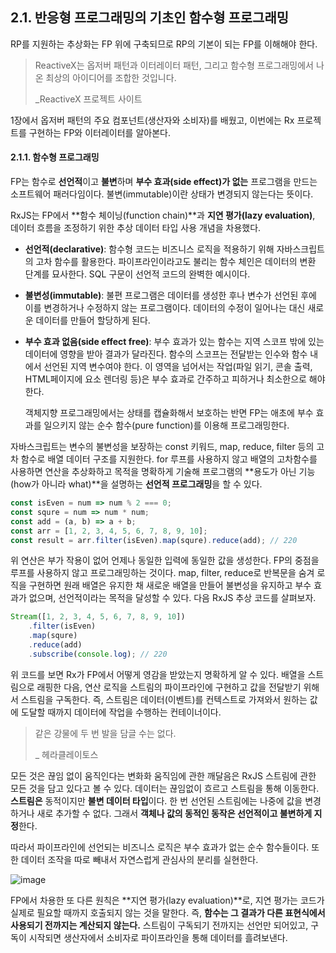 ## 2.1. 반응형 프로그래밍의 기초인 함수형 프로그래밍

RP를 지원하는 추상화는 FP 위에 구축되므로 RP의 기본이 되는 FP를 이해해야 한다.

> ReactiveX는 옵저버 패턴과 이터레이터 패턴, 그리고 함수형 프로그래밍에서 나온 최상의 아이디어를 조합한 것입니다.
>
> _ReactiveX 프로젝트 사이트

1장에서 옵저버 패턴의 주요 컴포넌트(생산자와 소비자)를 배웠고, 이번에는 Rx 프로젝트를 구현하는 FP와 이터레이터를 알아본다.

#### 2.1.1. 함수형 프로그래밍

FP는 함수로 **선언적**이고 **불변**하며 **부수 효과(side effect)가 없는** 프로그램을 만드는 소프트웨어 패러다임이다. 불변(immutable)이란 상태가 변경되지 않는다는 뜻이다.

RxJS는 FP에서 **함수 체이닝(function chain)**과 **지연 평가(lazy evaluation)**, 데이터 흐름을 조정하기 위한 추상 데이터 타입 사용 개념을 차용했다. 

- **선언적(declarative)**: 함수형 코드는 비즈니스 로직을 적용하기 위해 자바스크립트의 고차 함수를 활용한다. 파이프라인이라고도 불리는 함수 체인은 데이터의 변환 단계를 묘사한다. SQL 구문이 선언적 코드의 완벽한 예시이다.

- **불변성(immutable)**: 불편 프로그램은 데이터를 생성한 후나 변수가 선언된 후에 이를 변경하거나 수정하지 않는 프로그램이다. 데이터의 수정이 일어나는 대신 새로운 데이터를 만들어 할당하게 된다.

- **부수 효과 없음(side effect free)**: 부수 효과가 있는 함수는 지역 스코프 밖에 있는 데이터에 영향을 받아 결과가 달라진다. 함수의 스코프는 전달받는 인수와 함수 내에서 선언된 지역 변수여야 한다. 이 영역을 넘어서는 작업(파일 읽기, 콘솔 출력, HTML페이지에 요소 렌더링 등)은 부수 효과로 간주하고 피하거나 최소한으로 해야 한다.

  객체지향 프로그래밍에서는 상태를 캡슐화해서 보호하는 반면 FP는 애초에 부수 효과를 일으키지 않는 순수 함수(pure function)를 이용해 프로그래밍한다.

자바스크립트는 변수의 불변성을 보장하는 const 키워드,  map, reduce, filter 등의 고차 함수로 배열 데이터 구조를 지원한다. for 루프를 사용하지 않고 배열의 고차함수를 사용하면 연산을 추상화하고 목적을 명확하게 기술해 프로그램의 **용도가 아닌 기능(how가 아니라 what)**을 설명하는 **선언적 프로그래밍**을 할 수 있다.

```javascript
const isEven = num => num % 2 === 0;
const squre = num => num * num;
const add = (a, b) => a + b;
const arr = [1, 2, 3, 4, 5, 6, 7, 8, 9, 10];
const result = arr.filter(isEven).map(squre).reduce(add); // 220
```

위 연산은 부가 작용이 없어 언제나 동일한 입력에 동일한 값을 생성한다. FP의 중점을 루프를 사용하지 않고 프로그래밍하는 것이다. map, filter, reduce로 반복문을 숨겨 로직을 구현하면 원래 배열은 유지한 채 새로운 배열을 만들어 불변성을 유지하고 부수 효과가 없으며, 선언적이라는 목적을 달성할 수 있다. 다음 RxJS 추상 코드를 살펴보자.

```javascript
Stream([1, 2, 3, 4, 5, 6, 7, 8, 9, 10])
	.filter(isEven)
	.map(squre)
	.reduce(add)
	.subscribe(console.log); // 220
```

위 코드를 보면 Rx가 FP에서 어떻게 영감을 받았는지 명확하게 알 수 있다. 배열을 스트림으로 래핑한 다음, 연산 로직을 스트림의 파이프라인에 구현하고 값을 전달받기 위해서 스트림을 구독한다. 즉, 스트림은 데이터(이벤트)를 컨텍스트로 가져와서 원하는 값에 도달할 때까지 데이터에 작업을 수행하는 컨테이너이다. 

> 같은 강물에 두 번 발을 담글 수는 없다. 
>
> _ 헤라클레이토스

모든 것은 끊임 없이 움직인다는 변화화 움직임에 관한 깨달음은 RxJS 스트림에 관한 모든 것을 담고 있다고 볼 수 있다. 데이터는 끊임없이 흐르고 스트림을 통해 이동한다. **스트림은** 동적이지만 **불변 데이터 타입**이다. 한 번 선언된 스트림에는 나중에 값을 변경하거나 새로 추가할 수 없다. 그래서 **객체나 값의 동적인 동작은 선언적이고 불변하게 지정**한다.

따라서 파이프라인에 선언되는 비즈니스 로직은 부수 효과가 없는 순수 함수들이다. 또한 데이터 조작을 따로 빼내서 자연스럽게 관심사의 분리를 실현한다.

![image](https://user-images.githubusercontent.com/48080762/87260850-ce435080-c4ee-11ea-9a26-f677cd6c9366.png)

FP에서 차용한 또 다른 원칙은 **지연 평가(lazy evaluation)**로, 지연 평가는 코드가 실제로 필요할 때까지 호출되지 않는 것을 말한다. 즉, **함수는 그 결과가 다른 표현식에서 사용되기 전까지는 계산되지 않는다.** 스트림이 구독되기 전까지는 선언만 되어있고, 구독이 시작되면 생산자에서 소비자로 파이프라인을 통해 데이터를 흘려보낸다.